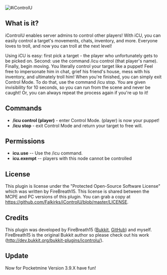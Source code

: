 ![#iControlU](https://dl.dropboxusercontent.com/s/c2g2p004qxhgas6/Photo%202014-07-23%2C%2011%2006%2054%20PM.png)

## What is it?
iControlU enables server admins to control other players! With iCU, you can easily control a target's movements, chats, inventory, and more. Everyone loves to troll, and now you can troll at the next level!

Using iCU is easy: first pick a target - the player who unfortunately gets to be picked on. Second: use the command /icu control (that player's name). Finally, begin moving. You literally control your target like a puppet! Feel free to impersonate him in chat, grief his friend's house, mess with his inventory, and ultimately troll him! When you're finished, you can simply exit Control Mode. To do that, use the command /icu stop. You are given invisibility for 10 seconds, so you can run from the scene and never be caught! Or, you can always repeat the process again if you're up to it!

## Commands
* **/icu control (player)** - enter Control Mode. (player) is now your puppet!
* **/icu stop** - exit Control Mode and return your target to free will.

## Permissions
* **icu.use** --  Use the /icu command.
* **icu.exempt** -- players with this node cannot be controlled

## License
This plugin is license under the "Protected Open-Source Software License" which was written by FireBreath15. This license is shared between the MCPE and PC versions of this plugin. You can grab a copy at https://github.com/Falkirks/iControlU/blob/master/LICENSE.

## Credits
This plugin was developed by FireBreath15 ([Bukkit](http://dev.bukkit.org/profiles/FireBreath15/), [GitHub](https://github.com/FireBreath15)) and myself. FireBreath15 is the original Bukkit author so please check out his work (http://dev.bukkit.org/bukkit-plugins/icontrolu/).

## Update
Now for Pocketmine Version 3.9.X have fun!

